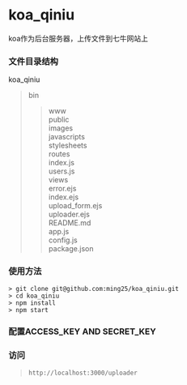 # koa_qiniu
koa作为后台服务器，上传文件到七牛网站上



### 文件目录结构
koa_qiniu  
> bin  
>> www  
> public  
>> images  
>> javascripts  
>> stylesheets  
> routes  
>> index.js  
>> users.js  
> views  
>> error.ejs  
>> index.ejs  
>> upload_form.ejs  
>> uploader.ejs  
> README.md  
> app.js  
> config.js  
> package.json  



### 使用方法
```
> git clone git@github.com:ming25/koa_qiniu.git
> cd koa_qiniu
> npm install
> npm start
```

### 配置ACCESS_KEY AND SECRET_KEY




### 访问
> `http://localhost:3000/uploader`